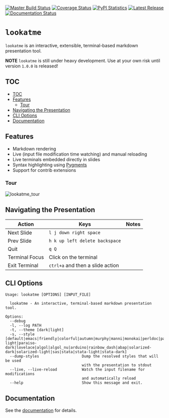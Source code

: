 [![Master Build Status](https://travis-ci.org/d0c-s4vage/lookatme.svg?branch=master)](https://travis-ci.org/d0c-s4vage/lookatme)
[![Coverage Status](https://coveralls.io/repos/github/d0c-s4vage/lookatme/badge.svg?branch=master)](https://coveralls.io/github/d0c-s4vage/lookatme?branch=master)
[![PyPI Statistics](https://img.shields.io/pypi/dm/lookatme)](https://pypistats.org/packages/lookatme)
[![Latest Release](https://img.shields.io/pypi/v/lookatme)](https://pypi.python.org/pypi/lookatme/)
[![Documentation Status](https://readthedocs.org/projects/lookatme/badge/?version=latest)](https://lookatme.readthedocs.io/en/latest/)

# `lookatme`

`lookatme` is an interactive, extensible, terminal-based markdown presentation
tool.

**NOTE** `lookatme` is still under heavy development. Use at your own risk until
version `1.0.0` is released!

## TOC

- [TOC](#toc)
- [Features](#features)
  * [Tour](#tour)
- [Navigating the Presentation](#navigating-the-presentation)
- [CLI Options](#cli-options)
- [Documentation](#documentation)

## Features

* Markdown rendering
* Live (input file modification time watching) and manual reloading
* Live terminals embedded directly in slides
* Syntax highlighting using [Pygments](https://pygments.org/)
* Support for contrib extensions

### Tour

![lookatme_tour](docs/source/_static/lookatme_tour.gif)

## Navigating the Presentation

| Action         | Keys                             | Notes |
|----------------|----------------------------------|-------|
| Next Slide     | `l j down right space`           |       |
| Prev Slide     | `h k up left delete backspace`   |       |
| Quit           | `q Q`                            |       |
| Terminal Focus | Click on the terminal            |       |
| Exit Terminal  | `ctrl+a` and then a slide action |       |

## CLI Options

```
Usage: lookatme [OPTIONS] [INPUT_FILE]

  lookatme - An interactive, terminal-based markdown presentation tool.

Options:
  --debug
  -l, --log PATH
  -t, --theme [dark|light]
  -s, --style [default|emacs|friendly|colorful|autumn|murphy|manni|monokai|perldoc|pastie|borland|trac|native|fruity|bw|vim|vs|tango|rrt|xcode|igor|paraiso-light|paraiso-dark|lovelace|algol|algol_nu|arduino|rainbow_dash|abap|solarized-dark|solarized-light|sas|stata|stata-light|stata-dark]
  --dump-styles                   Dump the resolved styles that will be used
                                  with the presentation to stdout
  --live, --live-reload           Watch the input filename for modifications
                                  and automatically reload
  --help                          Show this message and exit.
```

## Documentation

See the [documentation](https://lookatme.readthedocs.io/en/latest/) for details.
